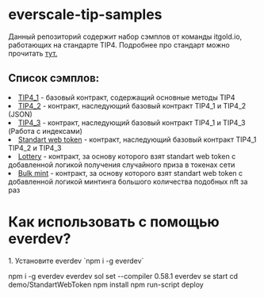 # everscale-tip-samples

Данный репозиторий содержит набор сэмплов от команды itgold.io, работающих на стандарте TIP4. Подробнее про стандарт можно прочитать <a href="https://github.com/nftalliance/docs/blob/main/src/standard/TIP-4">тут.</a>

<h2>Список сэмплов:</h2>
  <li><a href="/demo/TIP4_1">TIP4_1</a> - базовый контракт, содержащий основные методы TIP4</li>
  <li><a href="/demo/TIP4_2">TIP4_2</a> - контракт, наследующий базовый контракт TIP4_1 и TIP4_2 (JSON)</li>
  <li><a href="/demo/TIP4_3">TIP4_3</a> - контракт, наследующий базовый контракт TIP4_1 и TIP4_3 (Работа с индексами)</li>
  <li><a href="/demo/StandartWebToken">Standart web token</a> - контракт, наследующий базовый контракт TIP4_1 TIP4_2 и TIP4_3</li>
  <li><a href="/demo/Lottery">Lottery</a> - контракт, за основу которого взят standart web token с добавленной логикой получения случайного приза в токенах сети</li>
  <li><a href="/demo/BulkMint">Bulk mint</a> - контракт, за основу которого взят standart web token с добавленной логикой минтинга большого количества подобных nft за раз </li>
</ol>

<h1>Как использовать с помощью everdev?</h1>
1. Установите everdev
`npm i -g everdev`

npm i -g everdev
everdev sol set --compiler 0.58.1
everdev se start
cd demo/StandartWebToken
npm install
npm run-script deploy